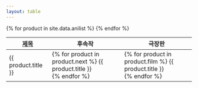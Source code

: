 ```yaml
---
layout: table
---
```


<table>
  <thead>
    <tr>
      <th><a href="#" class="sort" data-sort="title" onclick="return false;">제목</a></th>
      <th>후속작</th>
      <th>극장판</th>
    </tr>
  </thead>
  <tbody class="list">
    {% for product in site.data.anilist %}
      <tr>
        <td class="title">{{ product.title }}</td>
        <td>
          {% for product in product.next %}
            {{ product.title }}<br>
          {% endfor %}
        </td>
        <td>
          {% for product in product.film %}
            {{ product.title }}<br>
          {% endfor %}
        </td>
      </tr>
    {% endfor %}
  </tbody>
</table>
